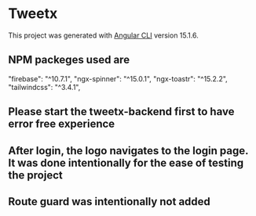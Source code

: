 # Tweetx

This project was generated with [Angular CLI](https://github.com/angular/angular-cli) version 15.1.6.

## NPM packeges used are

"firebase": "^10.7.1",
"ngx-spinner": "^15.0.1",
"ngx-toastr": "^15.2.2",
"tailwindcss": "^3.4.1",

## Please start the tweetx-backend first to have error free experience

## After login, the logo navigates to the login page. It was done intentionally for the ease of testing the project

## Route guard was intentionally not added


